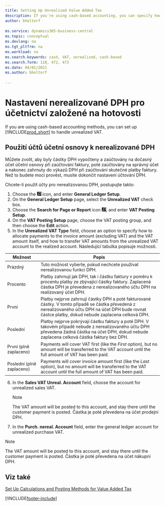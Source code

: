 ```yaml
---
title: Setting Up Unrealized Value Added Tax
description: If you're using cash-based accounting, you can specify how to handle unrealized VAT for sales and purchases.
author: bholtorf

ms.service: dynamics365-business-central
ms.topic: conceptual
ms.devlang: na
ms.tgt_pltfrm: na
ms.workload: na
ms.search.keywords: cash, VAT, unrealized, cash-based
ms.search.form: 118, 472, 473
ms.date: 04/01/2021
ms.author: bholtorf

---
```


# Nastavení nerealizované DPH pro účetnictví založené na hotovosti

If you are using cash-based accounting methods, you can set up [!INCLUDE[prod_short](includes/prod_short.md)] to handle unrealized VAT.

## Použití účtů účetní osnovy k nerealizované DPH

Můžete zvolit, aby byly částky DPH vypočteny a zaúčtovány na dočasný účet účetní osnovy při zaúčtování faktury, poté zaúčtovány na správný účet a nakonec zahrnuty do výkazů DPH při zaúčtování skutečné platby faktury. Než to budete moci provést, musíte dokončit nastavení účtování DPH.

Chcete-li použít účty pro nerealizovanou DPH, postupujte takto:

1. Choose the ![Lightbulb that opens the Tell Me feature.](media/ui-search/search_small.png "Tell me what you want to do") icon, and enter **General Ledger Setup**.
2. On the **General Ledger Setup** page, select the **Unrealized VAT** check box.
3. Choose the **Search for Page or Report** icon ![Lightbulb that opens the Tell Me feature.](media/ui-search/search_small.png "Tell me what you want to do"), and enter **VAT Posting Setup**.
4. On the **VAT Posting Setup** page, choose the VAT posting group, and then choose the **Edit** action.
5. In the **Unrealized VAT Type** field, choose an option to specify how to allocate payments to the invoice amount (excluding VAT) and the VAT amount itself, and how to transfer VAT amounts from the unrealized VAT account to the realized account. Následující tabulka popisuje možnosti.

| Možnost | Popis |
| --- | --- |
| Prázdný | Tuto možnost vyberte, pokud nechcete používat nerealizovanou funkci DPH. |
| Procento | Platby zahrnují jak DPH, tak i částku faktury v poměru k procentu platby ze zbývající částky faktury. Zaplacená částka DPH je převedena z nerealizovaného účtu DPH na realizovaný účet DPH. |
| První | Platby nejprve zahrnují částky DPH a poté fakturované částky. V tomto případě se částka převedená z nerealizovaného účtu DPH na účet DPH bude rovnat částce platby, dokud nebude zaplacena celková DPH. |
| Poslední | Platby nejprve pokrývají částku faktury a poté DPH. V takovém případě nebude z nerealizovaného účtu DPH převedena žádná částka na účet DPH, dokud nebude zaplacena celková částka faktury bez DPH. |
| První (plně zaplaceno) | Payments will cover VAT first (like the _First_ option), but no amount will be transferred to the VAT account until the full amount of VAT has been paid. |
| Poslední (plně zaplaceno) | Payments will cover invoice amount first (like the _Last_ option), but no amount will be transferred to the VAT account until the full amount of VAT has been paid. |

6. In the **Sales VAT Unreal. Account** field, choose the account for unrealized sales VAT.

   > [!NOTE]  
   > The VAT amount will be posted to this account, and stay there until the customer payment is posted. Částka je poté převedena na účet prodejní DPH.
7. In the **Purch.  nereal. Account** field, enter the general ledger account for unrealized purchase VAT.

> [!NOTE]  
> The VAT amount will be posted to this account, and stay there until the customer payment is posted. Částka je poté převedena na účet nákupní DPH.

## Viz také
[Set Up Calculations and Posting Methods for Value Added Tax](finance-setup-vat.md)

[!INCLUDE[footer-include](includes/footer-banner.md)]
